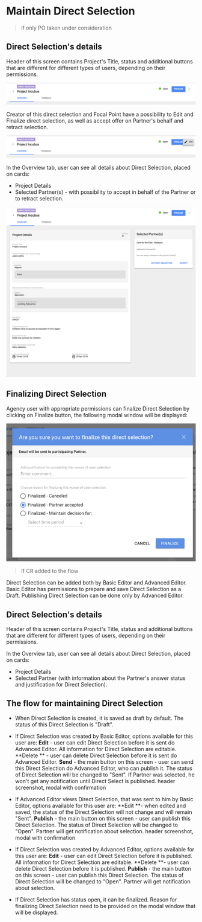 # Maintain Direct Selection

> if only PO taken under consideration

## Direct Selection's details

Header of this screen contains Project's Title, status and additional buttons that are different for different types of users, depending on their permissions.

![Header for Focal Point and creator of this direct selection](../.gitbook/assets/screen-shot-2018-04-13-at-16.21.51.png)

Creator of this direct selection and Focal Point have a possibility to Edit and Finalize direct selection, as well as accept offer on Partner's behalf and retract selection.

![Direct selection menu](../.gitbook/assets/screen-shot-2018-04-13-at-16.21.56.png)

In the Overview tab, user can see all details about Direct Selection, placed on cards:

* Project Details
* Selected Partner\(s\) - with possibility to accept in behalf of the Partner or to retract selection.

![Direct Selection Overview tab](../.gitbook/assets/screen-shot-2018-04-13-at-16.21.39.png)

## Finalizing Direct Selection

Agency user with appropriate permissions can finalize Direct Selection by clicking on Finalize button, the following modal window will be displayed:

![](../.gitbook/assets/screen-shot-2018-04-13-at-16.29.47.png)



> If CR added to the flow

Direct Selection can be added both by Basic Editor and Advanced Editor. Basic Editor has permissions to prepare and save Direct Selection as a Draft. Publishing Direct Selection can be done only by Advanced Editor.

## Direct Selection's details

Header of this screen contains Project's Title, status and additional buttons that are different for different types of users, depending on their permissions.

In the Overview tab, user can see all details about Direct Selection, placed on cards:

* Project Details
* Selected Partner \(with information about the Partner's answer status and justification for Direct Selection\). 

## The flow for maintaining Direct Selection

* When Direct Selection is created, it is saved as draft by default. The status of this Direct Selection is "Draft". 
* If Direct Selection was created by Basic Editor, options available for this user are:  **Edit** - user can edit Direct Selection before it is sent do Advanced Editor. All information for Direct Selection are editable. **Delete ** - user can delete Direct Selection before it is sent do Advanced Editor. **Send** - the main button on this screen - user can send this Direct Selection do Advanced Editor, who can publish it. The status of Direct Selection will be changed to "Sent". If Partner was selected, he won't get any notification until Direct Select is published.  header screenshot, modal with confirmation 
* If Advanced Editor views Direct Selection, that was sent to him by Basic Editor, options available for this user are:  **Edit **- when edited and saved, the status of the Direct Selection will not change and will remain "Sent". **Publish** - the main button on this screen - user can publish this Direct Selection. The status of Direct Selection will be changed to "Open". Partner will get notification about selection.  header screenshot, modal with confirmation 
* If Direct Selection was created by Advanced Editor, options available for this user are:  **Edit** - user can edit Direct Selection before it is published. All information for Direct Selection are editable.  **Delete **- user can delete Direct Selection before it is published. **Publish** - the main button on this screen - user can publish this Direct Selection. The status of Direct Selection will be changed to "Open". Partner will get notification about selection.



* If Direct Selection has status open, it can be finalized. Reason for finalizing Direct Selection need to be provided on the modal window that will be displayed. 

